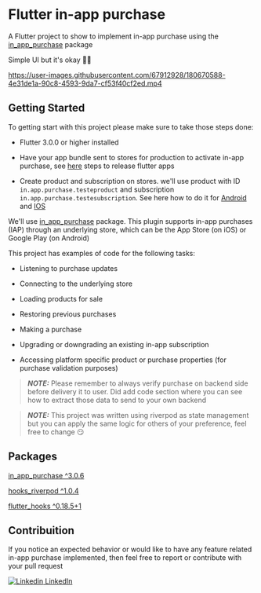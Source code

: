 # Flutter in-app purchase

A Flutter project to show to implement in-app purchase using the [in_app_purchase](https://pub.dev/packages/in_app_purchase) package

Simple UI but it's okay 🥲😉


https://user-images.githubusercontent.com/67912928/180670588-4e31de1a-90c8-4593-9da7-cf53f40cf2ed.mp4



## Getting Started


To getting start with this project please make sure to take those steps done:

- Flutter 3.0.0 or higher installed

- Have your app bundle sent to stores for production to activate in-app purchase, see [here](https://docs.flutter.dev/deployment/android) steps to release flutter apps

- Create product and subscription on stores. we'll use product with ID `in.app.purchase.testeproduct` and subscription `in.app.purchase.testesubscription`. See here how to do it for [Android](https://support.google.com/googleplay/android-developer/answer/1153481?hl=en#zippy=%2Ccreate-a-single-in-app-product) and [IOS](https://help.apple.com/app-store-connect/#/devae49fb316)


We'll use [in_app_purchase](https://pub.dev/packages/in_app_purchase) package. This plugin supports in-app purchases (IAP) through an underlying store, which can be the App Store (on iOS) or Google Play (on Android)

This project has examples of code for the following tasks:

- Listening to purchase updates

- Connecting to the underlying store

- Loading products for sale

- Restoring previous purchases

- Making a purchase

- Upgrading or downgrading an existing in-app subscription

- Accessing platform specific product or purchase properties (for purchase validation purposes)

> **_NOTE:_**  Please remember to always verify purchase on backend side before delivery it to user. Did add code section where you can see how to extract those data to send to your own backend



> **_NOTE:_**  This project was written using riverpod as state management but you can apply the same logic for others of your preference, feel free to change 😏


## Packages

[in_app_purchase ^3.0.6](https://pub.dev/packages/in_app_purchase)

[hooks_riverpod ^1.0.4](https://pub.dev/packages/hooks_riverpod)

[flutter_hooks ^0.18.5+1](https://pub.dev/packages/flutter_hooks)


## Contribuition

If you notice an expected behavior or would like to have any feature related in-app purchase implemented, then feel free to report or contribute with your pull request


[![Linkedin](https://i.stack.imgur.com/gVE0j.png) LinkedIn](https://www.linkedin.com/in/antonio-pedronicolau/)


